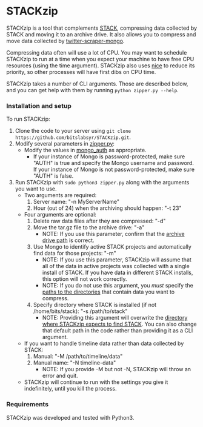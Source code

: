 # STACKzip

STACKzip is a tool that complements [STACK](https://github.com/bitslabsyr/stack), compressing data collected by STACK and moving it to an archive drive. It also allows you to compress and move data collected by [twitter-scraper-mongo](https://github.com/bitslabsyr/twitter-scraper-mongo).   

Compressing data often will use a lot of CPU. You may want to schedule STACKzip to run at a time when you expect your machine to have free CPU resources (using the time argument). STACKzip also uses [nice](https://en.wikipedia.org/wiki/Nice_(Unix)) to reduce its priority, so other processes will have first dibs on CPU time.

STACKzip takes a number of CLI arguments. Those are described below, and you can get help with them by running `python zipper.py --help`.    

### Installation and setup

To run STACKzip:  
1) Clone the code to your server using `git clone https://github.com/bitslabsyr/STACKzip.git`.    
2) Modify several parameters in [zipper.py](https://github.com/bitslabsyr/STACKzip/blob/master/zipper.py): 
   * Modify the values in [mongo_auth](https://github.com/bitslabsyr/STACKzip/blob/master/zipper.py#L21) as appropriate.  
     * If your instance of Mongo is password-protected, make sure "AUTH" is true and specify the Mongo username and password. If your instance of Mongo is not password-protected, make sure "AUTH" is false.
3) Run STACKzip with `sudo python3 zipper.py` along with the arguments you want to use.
    * Two arguments are required:  
      1) Server name: "-n MyServerName"
      2) Hour (out of 24) when the archiving should happen: "-t 23"
    * Four arguments are optional:
      1) Delete raw data files after they are compressed: "-d"
      2) Move the tar.gz file to the archive drive: "-a"
         * NOTE: If you use this parameter, confirm that the [archive drive path](https://github.com/bitslabsyr/STACKzip/blob/master/zipper.py#L28) is correct.
      3) Use Mongo to identify active STACK projects and automatically find data for those projects: "-m"
         * NOTE: If you use this parameter, STACKzip will assume that all of the data in active projects was collected with a single install of STACK. If you have data in different STACK installs, this option will not work correctly.
         * NOTE: If you do not use this argument, you *must* specify the [paths to the directories](https://github.com/bitslabsyr/STACKzip/blob/master/zipper.py#L29) that contain data you want to compress.
      4) Specify directory where STACK is installed (if not /home/bits/stack): "-s /path/to/stack"  
         * NOTE: Providing this argument will overwrite the [directory where STACKzip expects to find STACK](https://github.com/bitslabsyr/STACKzip/blob/master/zipper.py#L29). You can also change that default path in the code rather than providing it as a CLI argument.
    * If you want to handle timeline data rather than data collected by STACK:
      1) Manual: "-M /path/to/timeline/data"
      2) Manual name: "-N timeline-data"
         * NOTE: If you provide -M but not -N, STACKzip will throw an error and quit.    
    * STACKzip will continue to run with the settings you give it indefinitely, until you kill the process.
    
### Requirements

STACKzip was developed and tested with Python3.
